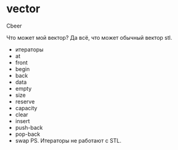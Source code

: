 # vector
Cbeer

Что может мой вектор? Да всё, что может обычный вектор stl.
- итераторы
- at
- front
- begin
- back
- data
- empty
- size
- reserve
- capacity
- clear
- insert
- push-back
- pop-back
- swap
PS. Итераторы не работают с STL. 